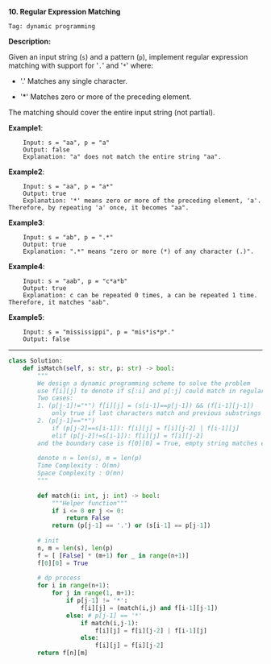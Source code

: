 **10. Regular Expression Matching**

```Tag: dynamic programming```

**Description:**

Given an input string (```s```) and a pattern (```p```), implement regular expression matching with support for '```.```' and '```*```' where: 

+ '.' Matches any single character.​​​​

+ '*' Matches zero or more of the preceding element.

The matching should cover the entire input string (not partial).

**Example1**:

        Input: s = "aa", p = "a"
        Output: false
        Explanation: "a" does not match the entire string "aa".
        
**Example2**:

        Input: s = "aa", p = "a*"
        Output: true
        Explanation: '*' means zero or more of the preceding element, 'a'. Therefore, by repeating 'a' once, it becomes "aa".
        
**Example3**:

        Input: s = "ab", p = ".*"
        Output: true
        Explanation: ".*" means "zero or more (*) of any character (.)".

**Example4**:

        Input: s = "aab", p = "c*a*b"
        Output: true
        Explanation: c can be repeated 0 times, a can be repeated 1 time. Therefore, it matches "aab".

**Example5**:

        Input: s = "mississippi", p = "mis*is*p*."
        Output: false

-----------

```python
class Solution:
    def isMatch(self, s: str, p: str) -> bool:
        """
        We design a dynamic programming scheme to solve the problem
        use f[i][j] to denote if s[:i] and p[:j] could match in regular expression
        Two cases:
        1. (p[j-1]!="*") f[i][j] = (s[i-1]==p[j-1]) && (f[i-1][j-1]) 
            only true if last characters match and previous substrings match
        2. (p[j-1]=="*") 
            if (p[j-2]==s[i-1]): f[i][j] = f[i][j-2] | f[i-1][j]
            elif (p[j-2]!=s[i-1]): f[i][j] = f[i][j-2]
        and the boundary case is f[0][0] = True, empty string matches empty string
        
        denote n = len(s), m = len(p)
        Time Complexity : O(mn)
        Space Complexity : O(mn)
        """
        
        def match(i: int, j: int) -> bool:
            """Helper function"""
            if i <= 0 or j <= 0:
                return False
            return (p[j-1] == '.') or (s[i-1] == p[j-1])
        
        # init
        n, m = len(s), len(p)
        f = [ [False] * (m+1) for _ in range(n+1)]
        f[0][0] = True
        
        # dp process
        for i in range(n+1):
            for j in range(1, m+1):
                if p[j-1] != '*':
                    f[i][j] = (match(i,j) and f[i-1][j-1])
                else: # p[j-1] == '*'
                    if match(i,j-1):
                        f[i][j] = f[i][j-2] | f[i-1][j]
                    else:
                        f[i][j] = f[i][j-2]
        return f[n][m]                      
```
